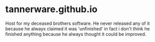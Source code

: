 # tannerware.github.io
Host for my deceased brothers software. He never released any of it because he always claimed it was 'unfinished' in fact i don't think he finished anything because he always thought it could be improved.
